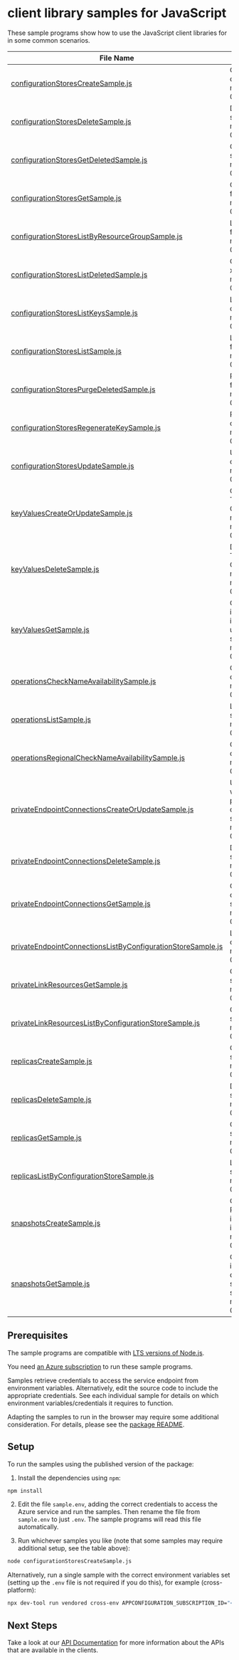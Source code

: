 # client library samples for JavaScript

These sample programs show how to use the JavaScript client libraries for in some common scenarios.

| **File Name**                                                                                                           | **Description**                                                                                                                                                                                                                                                                                                                                                                                                                                  |
| ----------------------------------------------------------------------------------------------------------------------- | ------------------------------------------------------------------------------------------------------------------------------------------------------------------------------------------------------------------------------------------------------------------------------------------------------------------------------------------------------------------------------------------------------------------------------------------------ |
| [configurationStoresCreateSample.js][configurationstorescreatesample]                                                   | Creates a configuration store with the specified parameters. x-ms-original-file: specification/appconfiguration/resource-manager/Microsoft.AppConfiguration/stable/2024-05-01/examples/ConfigurationStoresCreate.json                                                                                                                                                                                                                            |
| [configurationStoresDeleteSample.js][configurationstoresdeletesample]                                                   | Deletes a configuration store. x-ms-original-file: specification/appconfiguration/resource-manager/Microsoft.AppConfiguration/stable/2024-05-01/examples/ConfigurationStoresDelete.json                                                                                                                                                                                                                                                          |
| [configurationStoresGetDeletedSample.js][configurationstoresgetdeletedsample]                                           | Gets a deleted Azure app configuration store. x-ms-original-file: specification/appconfiguration/resource-manager/Microsoft.AppConfiguration/stable/2024-05-01/examples/DeletedConfigurationStoresGet.json                                                                                                                                                                                                                                       |
| [configurationStoresGetSample.js][configurationstoresgetsample]                                                         | Gets the properties of the specified configuration store. x-ms-original-file: specification/appconfiguration/resource-manager/Microsoft.AppConfiguration/stable/2024-05-01/examples/ConfigurationStoresGet.json                                                                                                                                                                                                                                  |
| [configurationStoresListByResourceGroupSample.js][configurationstoreslistbyresourcegroupsample]                         | Lists the configuration stores for a given resource group. x-ms-original-file: specification/appconfiguration/resource-manager/Microsoft.AppConfiguration/stable/2024-05-01/examples/ConfigurationStoresListByResourceGroup.json                                                                                                                                                                                                                 |
| [configurationStoresListDeletedSample.js][configurationstoreslistdeletedsample]                                         | Gets information about the deleted configuration stores in a subscription. x-ms-original-file: specification/appconfiguration/resource-manager/Microsoft.AppConfiguration/stable/2024-05-01/examples/DeletedConfigurationStoresList.json                                                                                                                                                                                                         |
| [configurationStoresListKeysSample.js][configurationstoreslistkeyssample]                                               | Lists the access key for the specified configuration store. x-ms-original-file: specification/appconfiguration/resource-manager/Microsoft.AppConfiguration/stable/2024-05-01/examples/ConfigurationStoresListKeys.json                                                                                                                                                                                                                           |
| [configurationStoresListSample.js][configurationstoreslistsample]                                                       | Lists the configuration stores for a given subscription. x-ms-original-file: specification/appconfiguration/resource-manager/Microsoft.AppConfiguration/stable/2024-05-01/examples/ConfigurationStoresList.json                                                                                                                                                                                                                                  |
| [configurationStoresPurgeDeletedSample.js][configurationstorespurgedeletedsample]                                       | Permanently deletes the specified configuration store. x-ms-original-file: specification/appconfiguration/resource-manager/Microsoft.AppConfiguration/stable/2024-05-01/examples/DeletedConfigurationStoresPurge.json                                                                                                                                                                                                                            |
| [configurationStoresRegenerateKeySample.js][configurationstoresregeneratekeysample]                                     | Regenerates an access key for the specified configuration store. x-ms-original-file: specification/appconfiguration/resource-manager/Microsoft.AppConfiguration/stable/2024-05-01/examples/ConfigurationStoresRegenerateKey.json                                                                                                                                                                                                                 |
| [configurationStoresUpdateSample.js][configurationstoresupdatesample]                                                   | Updates a configuration store with the specified parameters. x-ms-original-file: specification/appconfiguration/resource-manager/Microsoft.AppConfiguration/stable/2024-05-01/examples/ConfigurationStoresUpdate.json                                                                                                                                                                                                                            |
| [keyValuesCreateOrUpdateSample.js][keyvaluescreateorupdatesample]                                                       | Creates a key-value. NOTE: This operation is intended for use in ARM Template deployments. For all other scenarios involving App Configuration key-values the data plane API should be used instead. x-ms-original-file: specification/appconfiguration/resource-manager/Microsoft.AppConfiguration/stable/2024-05-01/examples/ConfigurationStoresCreateKeyValue.json                                                                            |
| [keyValuesDeleteSample.js][keyvaluesdeletesample]                                                                       | Deletes a key-value. NOTE: This operation is intended for use in ARM Template deployments. For all other scenarios involving App Configuration key-values the data plane API should be used instead. x-ms-original-file: specification/appconfiguration/resource-manager/Microsoft.AppConfiguration/stable/2024-05-01/examples/ConfigurationStoresDeleteKeyValue.json                                                                            |
| [keyValuesGetSample.js][keyvaluesgetsample]                                                                             | Gets the properties of the specified key-value. NOTE: This operation is intended for use in ARM Template deployments. For all other scenarios involving App Configuration key-values the data plane API should be used instead. x-ms-original-file: specification/appconfiguration/resource-manager/Microsoft.AppConfiguration/stable/2024-05-01/examples/ConfigurationStoresGetKeyValue.json                                                    |
| [operationsCheckNameAvailabilitySample.js][operationschecknameavailabilitysample]                                       | Checks whether the configuration store name is available for use. x-ms-original-file: specification/appconfiguration/resource-manager/Microsoft.AppConfiguration/stable/2024-05-01/examples/CheckNameAvailable.json                                                                                                                                                                                                                              |
| [operationsListSample.js][operationslistsample]                                                                         | Lists the operations available from this provider. x-ms-original-file: specification/appconfiguration/resource-manager/Microsoft.AppConfiguration/stable/2024-05-01/examples/OperationsList.json                                                                                                                                                                                                                                                 |
| [operationsRegionalCheckNameAvailabilitySample.js][operationsregionalchecknameavailabilitysample]                       | Checks whether the configuration store name is available for use. x-ms-original-file: specification/appconfiguration/resource-manager/Microsoft.AppConfiguration/stable/2024-05-01/examples/RegionalCheckNameAvailable.json                                                                                                                                                                                                                      |
| [privateEndpointConnectionsCreateOrUpdateSample.js][privateendpointconnectionscreateorupdatesample]                     | Update the state of the specified private endpoint connection associated with the configuration store. This operation cannot be used to create a private endpoint connection. Private endpoint connections must be created with the Network resource provider. x-ms-original-file: specification/appconfiguration/resource-manager/Microsoft.AppConfiguration/stable/2024-05-01/examples/ConfigurationStoresUpdatePrivateEndpointConnection.json |
| [privateEndpointConnectionsDeleteSample.js][privateendpointconnectionsdeletesample]                                     | Deletes a private endpoint connection. x-ms-original-file: specification/appconfiguration/resource-manager/Microsoft.AppConfiguration/stable/2024-05-01/examples/ConfigurationStoresDeletePrivateEndpointConnection.json                                                                                                                                                                                                                         |
| [privateEndpointConnectionsGetSample.js][privateendpointconnectionsgetsample]                                           | Gets the specified private endpoint connection associated with the configuration store. x-ms-original-file: specification/appconfiguration/resource-manager/Microsoft.AppConfiguration/stable/2024-05-01/examples/ConfigurationStoresGetPrivateEndpointConnection.json                                                                                                                                                                           |
| [privateEndpointConnectionsListByConfigurationStoreSample.js][privateendpointconnectionslistbyconfigurationstoresample] | Lists all private endpoint connections for a configuration store. x-ms-original-file: specification/appconfiguration/resource-manager/Microsoft.AppConfiguration/stable/2024-05-01/examples/ConfigurationStoresListPrivateEndpointConnections.json                                                                                                                                                                                               |
| [privateLinkResourcesGetSample.js][privatelinkresourcesgetsample]                                                       | Gets a private link resource that need to be created for a configuration store. x-ms-original-file: specification/appconfiguration/resource-manager/Microsoft.AppConfiguration/stable/2024-05-01/examples/PrivateLinkResourceGet.json                                                                                                                                                                                                            |
| [privateLinkResourcesListByConfigurationStoreSample.js][privatelinkresourceslistbyconfigurationstoresample]             | Gets the private link resources that need to be created for a configuration store. x-ms-original-file: specification/appconfiguration/resource-manager/Microsoft.AppConfiguration/stable/2024-05-01/examples/PrivateLinkResourcesListByConfigurationStore.json                                                                                                                                                                                   |
| [replicasCreateSample.js][replicascreatesample]                                                                         | Creates a replica with the specified parameters. x-ms-original-file: specification/appconfiguration/resource-manager/Microsoft.AppConfiguration/stable/2024-05-01/examples/ConfigurationStoresCreateReplica.json                                                                                                                                                                                                                                 |
| [replicasDeleteSample.js][replicasdeletesample]                                                                         | Deletes a replica. x-ms-original-file: specification/appconfiguration/resource-manager/Microsoft.AppConfiguration/stable/2024-05-01/examples/ConfigurationStoresDeleteReplica.json                                                                                                                                                                                                                                                               |
| [replicasGetSample.js][replicasgetsample]                                                                               | Gets the properties of the specified replica. x-ms-original-file: specification/appconfiguration/resource-manager/Microsoft.AppConfiguration/stable/2024-05-01/examples/ConfigurationStoresGetReplica.json                                                                                                                                                                                                                                       |
| [replicasListByConfigurationStoreSample.js][replicaslistbyconfigurationstoresample]                                     | Lists the replicas for a given configuration store. x-ms-original-file: specification/appconfiguration/resource-manager/Microsoft.AppConfiguration/stable/2024-05-01/examples/ConfigurationStoresListReplicas.json                                                                                                                                                                                                                               |
| [snapshotsCreateSample.js][snapshotscreatesample]                                                                       | Creates a snapshot. NOTE: This operation is intended for use in Azure Resource Manager (ARM) Template deployments. For all other scenarios involving App Configuration snapshots the data plane API should be used instead. x-ms-original-file: specification/appconfiguration/resource-manager/Microsoft.AppConfiguration/stable/2024-05-01/examples/ConfigurationStoresCreateSnapshot.json                                                     |
| [snapshotsGetSample.js][snapshotsgetsample]                                                                             | Gets the properties of the specified snapshot. NOTE: This operation is intended for use in Azure Resource Manager (ARM) Template deployments. For all other scenarios involving App Configuration snapshots the data plane API should be used instead. x-ms-original-file: specification/appconfiguration/resource-manager/Microsoft.AppConfiguration/stable/2024-05-01/examples/ConfigurationStoresGetSnapshot.json                             |

## Prerequisites

The sample programs are compatible with [LTS versions of Node.js](https://github.com/nodejs/release#release-schedule).

You need [an Azure subscription][freesub] to run these sample programs.

Samples retrieve credentials to access the service endpoint from environment variables. Alternatively, edit the source code to include the appropriate credentials. See each individual sample for details on which environment variables/credentials it requires to function.

Adapting the samples to run in the browser may require some additional consideration. For details, please see the [package README][package].

## Setup

To run the samples using the published version of the package:

1. Install the dependencies using `npm`:

```bash
npm install
```

2. Edit the file `sample.env`, adding the correct credentials to access the Azure service and run the samples. Then rename the file from `sample.env` to just `.env`. The sample programs will read this file automatically.

3. Run whichever samples you like (note that some samples may require additional setup, see the table above):

```bash
node configurationStoresCreateSample.js
```

Alternatively, run a single sample with the correct environment variables set (setting up the `.env` file is not required if you do this), for example (cross-platform):

```bash
npx dev-tool run vendored cross-env APPCONFIGURATION_SUBSCRIPTION_ID="<appconfiguration subscription id>" APPCONFIGURATION_RESOURCE_GROUP="<appconfiguration resource group>" node configurationStoresCreateSample.js
```

## Next Steps

Take a look at our [API Documentation][apiref] for more information about the APIs that are available in the clients.

[configurationstorescreatesample]: https://github.com/Azure/azure-sdk-for-js/blob/main/sdk/appconfiguration/arm-appconfiguration/samples/v4/javascript/configurationStoresCreateSample.js
[configurationstoresdeletesample]: https://github.com/Azure/azure-sdk-for-js/blob/main/sdk/appconfiguration/arm-appconfiguration/samples/v4/javascript/configurationStoresDeleteSample.js
[configurationstoresgetdeletedsample]: https://github.com/Azure/azure-sdk-for-js/blob/main/sdk/appconfiguration/arm-appconfiguration/samples/v4/javascript/configurationStoresGetDeletedSample.js
[configurationstoresgetsample]: https://github.com/Azure/azure-sdk-for-js/blob/main/sdk/appconfiguration/arm-appconfiguration/samples/v4/javascript/configurationStoresGetSample.js
[configurationstoreslistbyresourcegroupsample]: https://github.com/Azure/azure-sdk-for-js/blob/main/sdk/appconfiguration/arm-appconfiguration/samples/v4/javascript/configurationStoresListByResourceGroupSample.js
[configurationstoreslistdeletedsample]: https://github.com/Azure/azure-sdk-for-js/blob/main/sdk/appconfiguration/arm-appconfiguration/samples/v4/javascript/configurationStoresListDeletedSample.js
[configurationstoreslistkeyssample]: https://github.com/Azure/azure-sdk-for-js/blob/main/sdk/appconfiguration/arm-appconfiguration/samples/v4/javascript/configurationStoresListKeysSample.js
[configurationstoreslistsample]: https://github.com/Azure/azure-sdk-for-js/blob/main/sdk/appconfiguration/arm-appconfiguration/samples/v4/javascript/configurationStoresListSample.js
[configurationstorespurgedeletedsample]: https://github.com/Azure/azure-sdk-for-js/blob/main/sdk/appconfiguration/arm-appconfiguration/samples/v4/javascript/configurationStoresPurgeDeletedSample.js
[configurationstoresregeneratekeysample]: https://github.com/Azure/azure-sdk-for-js/blob/main/sdk/appconfiguration/arm-appconfiguration/samples/v4/javascript/configurationStoresRegenerateKeySample.js
[configurationstoresupdatesample]: https://github.com/Azure/azure-sdk-for-js/blob/main/sdk/appconfiguration/arm-appconfiguration/samples/v4/javascript/configurationStoresUpdateSample.js
[keyvaluescreateorupdatesample]: https://github.com/Azure/azure-sdk-for-js/blob/main/sdk/appconfiguration/arm-appconfiguration/samples/v4/javascript/keyValuesCreateOrUpdateSample.js
[keyvaluesdeletesample]: https://github.com/Azure/azure-sdk-for-js/blob/main/sdk/appconfiguration/arm-appconfiguration/samples/v4/javascript/keyValuesDeleteSample.js
[keyvaluesgetsample]: https://github.com/Azure/azure-sdk-for-js/blob/main/sdk/appconfiguration/arm-appconfiguration/samples/v4/javascript/keyValuesGetSample.js
[operationschecknameavailabilitysample]: https://github.com/Azure/azure-sdk-for-js/blob/main/sdk/appconfiguration/arm-appconfiguration/samples/v4/javascript/operationsCheckNameAvailabilitySample.js
[operationslistsample]: https://github.com/Azure/azure-sdk-for-js/blob/main/sdk/appconfiguration/arm-appconfiguration/samples/v4/javascript/operationsListSample.js
[operationsregionalchecknameavailabilitysample]: https://github.com/Azure/azure-sdk-for-js/blob/main/sdk/appconfiguration/arm-appconfiguration/samples/v4/javascript/operationsRegionalCheckNameAvailabilitySample.js
[privateendpointconnectionscreateorupdatesample]: https://github.com/Azure/azure-sdk-for-js/blob/main/sdk/appconfiguration/arm-appconfiguration/samples/v4/javascript/privateEndpointConnectionsCreateOrUpdateSample.js
[privateendpointconnectionsdeletesample]: https://github.com/Azure/azure-sdk-for-js/blob/main/sdk/appconfiguration/arm-appconfiguration/samples/v4/javascript/privateEndpointConnectionsDeleteSample.js
[privateendpointconnectionsgetsample]: https://github.com/Azure/azure-sdk-for-js/blob/main/sdk/appconfiguration/arm-appconfiguration/samples/v4/javascript/privateEndpointConnectionsGetSample.js
[privateendpointconnectionslistbyconfigurationstoresample]: https://github.com/Azure/azure-sdk-for-js/blob/main/sdk/appconfiguration/arm-appconfiguration/samples/v4/javascript/privateEndpointConnectionsListByConfigurationStoreSample.js
[privatelinkresourcesgetsample]: https://github.com/Azure/azure-sdk-for-js/blob/main/sdk/appconfiguration/arm-appconfiguration/samples/v4/javascript/privateLinkResourcesGetSample.js
[privatelinkresourceslistbyconfigurationstoresample]: https://github.com/Azure/azure-sdk-for-js/blob/main/sdk/appconfiguration/arm-appconfiguration/samples/v4/javascript/privateLinkResourcesListByConfigurationStoreSample.js
[replicascreatesample]: https://github.com/Azure/azure-sdk-for-js/blob/main/sdk/appconfiguration/arm-appconfiguration/samples/v4/javascript/replicasCreateSample.js
[replicasdeletesample]: https://github.com/Azure/azure-sdk-for-js/blob/main/sdk/appconfiguration/arm-appconfiguration/samples/v4/javascript/replicasDeleteSample.js
[replicasgetsample]: https://github.com/Azure/azure-sdk-for-js/blob/main/sdk/appconfiguration/arm-appconfiguration/samples/v4/javascript/replicasGetSample.js
[replicaslistbyconfigurationstoresample]: https://github.com/Azure/azure-sdk-for-js/blob/main/sdk/appconfiguration/arm-appconfiguration/samples/v4/javascript/replicasListByConfigurationStoreSample.js
[snapshotscreatesample]: https://github.com/Azure/azure-sdk-for-js/blob/main/sdk/appconfiguration/arm-appconfiguration/samples/v4/javascript/snapshotsCreateSample.js
[snapshotsgetsample]: https://github.com/Azure/azure-sdk-for-js/blob/main/sdk/appconfiguration/arm-appconfiguration/samples/v4/javascript/snapshotsGetSample.js
[apiref]: https://docs.microsoft.com/javascript/api/@azure/arm-appconfiguration?view=azure-node-preview
[freesub]: https://azure.microsoft.com/free/
[package]: https://github.com/Azure/azure-sdk-for-js/tree/main/sdk/appconfiguration/arm-appconfiguration/README.md
